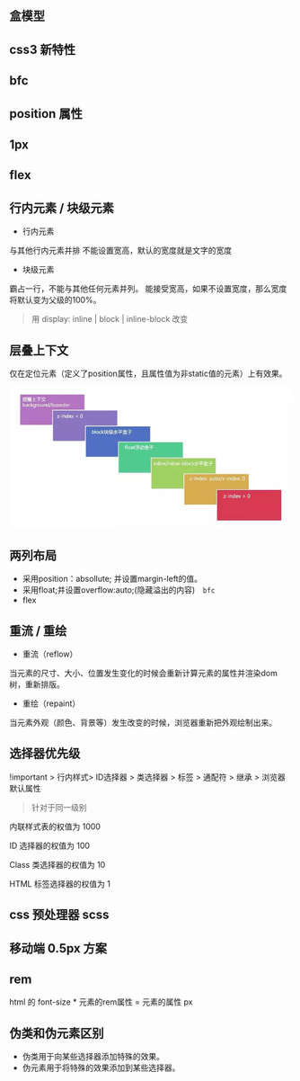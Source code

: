 ## 盒模型

## css3 新特性

## bfc

## position 属性

## 1px

## flex

## 行内元素 / 块级元素

- 行内元素

与其他行内元素并排
不能设置宽高，默认的宽度就是文字的宽度

- 块级元素

霸占一行，不能与其他任何元素并列。
能接受宽高，如果不设置宽度，那么宽度将默认变为父级的100%。

> 用 display: inline | block | inline-block 改变

## 层叠上下文

仅在定位元素（定义了position属性，且属性值为非static值的元素）上有效果。

![层叠顺序](../assets/img/层叠顺序.png)

## 两列布局

- 采用position：absollute; 并设置margin-left的值。
- 采用float;并设置overflow:auto;(隐藏溢出的内容)　`bfc`
- flex

## 重流 / 重绘

- 重流（reflow）

当元素的尺寸、大小、位置发生变化的时候会重新计算元素的属性并渲染dom树，重新排版。

- 重绘（repaint）

当元素外观（颜色、背景等）发生改变的时候，浏览器重新把外观绘制出来。

## 选择器优先级

!important > 行内样式> ID选择器 > 类选择器 > 标签 > 通配符 > 继承 > 浏览器默认属性

> 针对于同一级别

内联样式表的权值为 1000

ID 选择器的权值为 100

Class 类选择器的权值为 10

HTML 标签选择器的权值为 1
## css 预处理器 scss

## 移动端 0.5px 方案

## rem

html 的 font-size * 元素的rem属性 = 元素的属性 px

## 伪类和伪元素区别

- 伪类用于向某些选择器添加特殊的效果。
- 伪元素用于将特殊的效果添加到某些选择器。